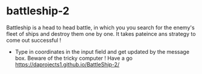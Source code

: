 # battleship-2
 
Battleship is a head to head battle, in which you you search for the enemy's fleet of ships and destroy them one by one. It takes pateince ans strategy to come out successful ! 

- Type in coordinates in the input field and get updated by the message box. Beware of the tricky computer ! 
Have a go https://daprojects1.github.io/BattleShip-2/
